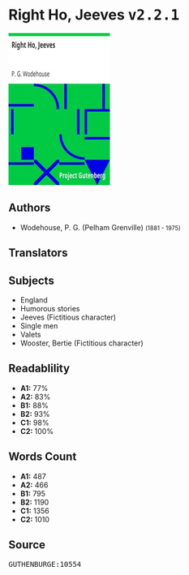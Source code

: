 # Right Ho, Jeeves <kbd>v2.2.1</kbd>

![](./cover.medium.jpg "")

## Authors


 - Wodehouse, P. G. (Pelham Grenville) <small>(1881 - 1975)</small>

## Translators



## Subjects


 - England
 - Humorous stories
 - Jeeves (Fictitious character)
 - Single men
 - Valets
 - Wooster, Bertie (Fictitious character)

## Readablility


 - **A1:** 77%
 - **A2:** 83%
 - **B1:** 88%
 - **B2:** 93%
 - **C1:** 98%
 - **C2:** 100%

## Words Count


 - **A1:** 487
 - **A2:** 466
 - **B1:** 795
 - **B2:** 1190
 - **C1:** 1356
 - **C2:** 1010

## Source


<kbd>GUTHENBURGE:10554</kbd>
